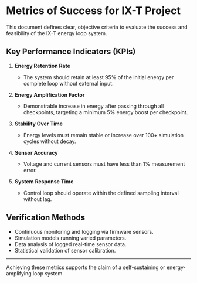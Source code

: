 # Metrics of Success for IX-T Project

This document defines clear, objective criteria to evaluate the success and feasibility of the IX-T energy loop system.

## Key Performance Indicators (KPIs)

1. **Energy Retention Rate**  
   - The system should retain at least 95% of the initial energy per complete loop without external input.

2. **Energy Amplification Factor**  
   - Demonstrable increase in energy after passing through all checkpoints, targeting a minimum 5% energy boost per checkpoint.

3. **Stability Over Time**  
   - Energy levels must remain stable or increase over 100+ simulation cycles without decay.

4. **Sensor Accuracy**  
   - Voltage and current sensors must have less than 1% measurement error.

5. **System Response Time**  
   - Control loop should operate within the defined sampling interval without lag.

## Verification Methods

- Continuous monitoring and logging via firmware sensors.
- Simulation models running varied parameters.
- Data analysis of logged real-time sensor data.
- Statistical validation of sensor calibration.

---

Achieving these metrics supports the claim of a self-sustaining or energy-amplifying loop system.
